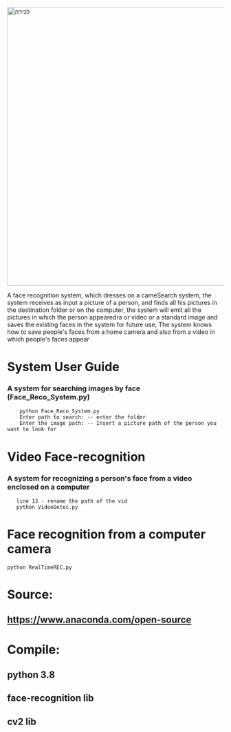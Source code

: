 <img width="647" alt="‏‏לכידה" src="https://user-images.githubusercontent.com/54840897/96101062-b8726c80-0edd-11eb-835a-05b9c93da98f.PNG">

A face recognition system, which dresses on a cameSearch system, the system receives as input a picture of a person, and finds all his pictures in the destination folder or on the computer, the system will emit all the pictures in which the person appearedra or video or a standard image and saves the existing faces in the system for future use, The system knows how to save people's faces from a home camera and also from a video in which people's faces appear


# System User Guide
### A system for searching images by face (Face_Reco_System.py)
``` 
    python Face_Reco_System.py
    Enter path to search: -- enter the folder
    Enter the image path: -- Insert a picture path of the person you want to look for
   ```
# Video Face-recognition
### A system for recognizing a person's face from a video enclosed on a computer
```
   line 13 - rename the path of the vid
   python VideoDetec.py
````
# Face recognition from a computer camera
``` 
python RealTimeREC.py
```
   
    
# Source:
## https://www.anaconda.com/open-source

# Compile:
## python 3.8
## face-recognition lib
## cv2 lib
